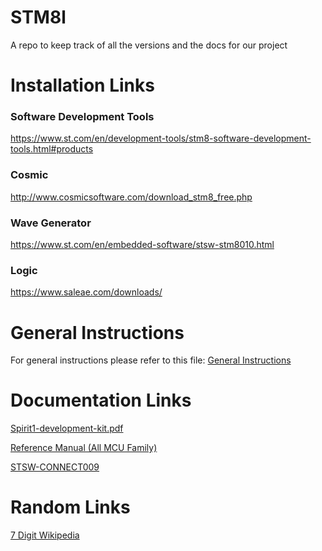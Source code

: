 
# STM8l
A repo to keep track of all the versions and the docs for our project

# Installation Links

### Software Development Tools

https://www.st.com/en/development-tools/stm8-software-development-tools.html#products

### Cosmic

http://www.cosmicsoftware.com/download_stm8_free.php

### Wave Generator

https://www.st.com/en/embedded-software/stsw-stm8010.html

### Logic

https://www.saleae.com/downloads/

# General Instructions

For general instructions please refer to this file:
[General Instructions](https://github.com/katistix/STM8l/blob/main/Personal%20Docs/General%20Instrunctions.md)

# Documentation Links

[Spirit1-development-kit.pdf](https://www.st.com/resource/en/user_manual/dm00092275-spirit1-development-kit-stmicroelectronics.pdf)

[Reference Manual (All MCU Family)](https://www.st.com/resource/en/reference_manual/cd00218714-stm8l050j3-stm8l051f3-stm8l052c6-stm8l052r8-mcus-and-stm8l151l152-stm8l162-stm8al31-stm8al3l-lines-stmicroelectronics.pdf)

[STSW-CONNECT009](https://www.st.com/en/embedded-software/stsw-connect009.html)

# Random Links

[7 Digit Wikipedia](https://en.wikipedia.org/wiki/Seven-segment_display_character_representations)
